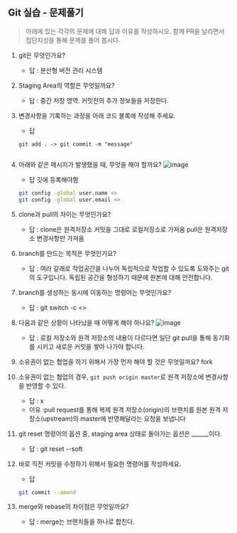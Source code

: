 ## Git 실습 - 문제풀기
> 아래에 있는 각각의 문제에 대해 답과 이유를 작성하시오.
> 함께 PR을 날리면서 집단지성을 통해 문제를 풀어 봅시다.

1. git은 무엇인가요?   
   - 답 : 분산형 버전 관리 시스템
  
2. Staging Area의 역할은 무엇일까요?
   - 답 : 중간 저장 영역. 커밋전의 추가 정보들을 저장한다.

3. 변경사항을 기록하는 과정을 아래 코드 블록에 작성해 주세요.
   - 답
   ```
   git add . -> git commit -m "message"
 
   ```

4. 아래와 같은 메시지가 발생했을 때, 무엇을 해야 할까요?
![image](https://user-images.githubusercontent.com/98133984/181182281-4d01a374-62fe-4957-9a07-1efc005e35d3.png)
   - 답 깃에 등록해야함
   ```bash
   git config -global user.name <>
   git config -global user.email <>
   
   ```
5. clone과 pull의 차이는 무엇인가요?
   - 답 :  clone은 원격저장소 커밋을 그대로 로컬저장소로 가져옴 pull은 원격저장소 변경사항만 가져옴

   
6. branch를 만드는 목적은 무엇인가요?
    - 답 : 여러 갈래로 작업공간을 나누어 독립적으로 작업할 수 있도록 도와주는 git의 도구입니다. 독립된 공간을 형성하기 때문에 원본에 대해 안전합니다.

7. branch를 생성하는 동시에 이동하는 명령어는 무엇인가요?
    - 답 : git switch -c <>

8. 다음과 같은 상황이 나타났을 때 어떻게 해야 하나요?
   ![image](https://user-images.githubusercontent.com/98133984/181183354-df42d325-b839-48e1-a4c6-667c20b33d5c.png)
    - 답 : 로컬 저장소와 원격 저장소의 내용이 다르다면 일단 git pull을 통해 동기화를 시키고 새로운 커밋을 쌓아 나가야 합니다.

9.  소유권이 없는 협업을 하기 위해서 가장 먼저 해야 할 것은 무엇일까요? fork
10. 소유권이 없는 협업의 경우, `git push origin master`로 원격 저장소에 변경사항을 반영할 수 있다.
    - 답 : x
    - 이유 :pull request를 통해 복제 원격 저장소(origin)의 브랜치를 원본 원격 저장소(upstream)의 master에 반영해달라는 요청을 보냅니다
 
11. git reset 명령어의 옵션 중, staging area 상태로 돌아가는 옵션은 ______이다.
    - 답 : git reset --soft

12. 바로 직전 커밋을 수정하기 위해서 필요한 명령어를 작성하세요.
    - 답
    ```bash
    git commit --amend
    ```

13. merge와 rebase의 차이점은 무엇일까요? 
     - 답 : merge는 브랜치들을 하나로 합친다.
